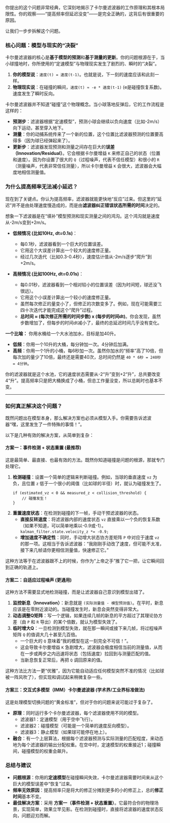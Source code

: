 你提出的这个问题非常经典，它深刻地揭示了卡尔曼滤波器的工作原理和其根本局限性。你的观察——“提高频率但延迟没变”——是完全正确的，这背后有很重要的原因。

让我们一步步拆解这个问题。

### 核心问题：模型与现实的“决裂”

卡尔曼滤波器的核心是**基于模型的预测**和**基于测量的更新**。你的问题根源在于，当小球撞地时，你所使用的“定速模型”与物理现实发生了剧烈的、瞬时的“决裂”。

1.  **你的模型说**：`速度(t) = 速度(t-1)`。也就是说，下一刻的速度应该和此刻一样。
2.  **物理现实说**：在碰撞的瞬间，`速度(t) ≈ -e * 速度(t-1)` (e是碰撞恢复系数)。速度发生了瞬时反向。

卡尔曼滤波器并不知道“碰撞”这个物理概念。当小球落地反弹后，它的工作流程是这样的：

*   **预测步**：滤波器根据“定速模型”，预测小球会继续以负向速度（比如-2m/s）向下运动，甚至穿入地下。
*   **测量**：你的动捕系统传来了一个新的位置，这个位置比滤波器预测的位置要高得多（因为球已经弹起来了）。
*   **更新步**：滤波器发现预测和测量之间存在巨大的**误差（Innovation/Residual）**。它会根据卡尔曼增益 `K` 来修正自己的状态（位置和速度）。因为你设置了很大的 `Q`（过程噪声，代表不信任模型）和很小的 `R`（测量噪声，代表非常信任测量），所以卡尔曼增益 `K` 会很大，滤波器会大幅度地相信测量值。

### 为什么提高频率无法减小延迟？

现在到了关键点。你认为提高频率，滤波器就能更快地“反应”过来。但这里的“延迟”并不是由处理速度慢造成的，而是由**滤波器纠正错误状态所需的时间**决定的。

想象一下滤波器是在“填补”模型预测和现实测量之间的鸿沟。这个鸿沟就是速度从-2m/s变到+2m/s。

*   **低频情况 (比如10Hz, dt=0.1s)**：
    *   每0.1秒，滤波器看到一个巨大的位置误差。
    *   它用这个大误差计算出一个较大的速度修正量。
    *   经过几次迭代（比如0.3-0.4秒），速度估计值从-2m/s逐步“爬升”到+2m/s。

*   **高频情况 (比如100Hz, dt=0.01s)**：
    *   每0.01秒，滤波器看到一个相对较小的位置误差（因为时间短，球还没飞很远）。
    *   它用这个小误差计算出一个较小的速度修正量。
    *   虽然每次修正的量变小了，但修正的次数变多了。例如，现在可能需要三四十次迭代才能完成这个“爬升”过程。
    *   **总时间 ≈ (每次修正所需的时间步数) x (每步的时间dt)**。你会发现，虽然步数增加了，但每步的时间dt减小了，最终的总延迟时间几乎没有变化。

**一个比喻：**
你用水桶给一个大水池加水，目标是加40升。
*   **低频**：你用一个10升的大桶，每分钟加一次。4分钟后加满。
*   **高频**：你用一个1升的小桶，每6秒加一次。虽然你加水的“频率”高了10倍，但每次加的量少了10倍，最终还是需要40次，总时间仍然是 `40 * 6秒 = 240秒 = 4分钟`。

你的滤波器就是这个水池，它的速度状态需要从-2“升”变到+2“升”，总共要改变4“升”。提高频率只是把大桶换成了小桶，但总工作量没变，所以总耗时也基本不变。

---

### 如何真正解决这个问题？

既然问题出在模型本身，那么解决方案也必须从模型入手。你需要告诉滤波器“嘿，这里发生了一件特殊的事情！”。

以下是几种有效的解决方案，从简单到复杂：

#### 方案一：事件检测 + 状态重置 (最推荐)

这是最简单、最直接、也最有效的方法。既然你知道碰撞是问题的根源，那就专门处理它。

1.  **检测碰撞**：设置一个简单的逻辑来判断碰撞。例如，当球的垂直速度 `vz` 为负，且位置 `z` 低于一个很小的阈值（比如球的半径）时，就认为碰撞发生了。
    ```
    if (estimated_vz < 0 && measured_z < collision_threshold) {
        // 碰撞发生！
    }
    ```
2.  **重置速度状态**：在检测到碰撞的下一帧，手动干预滤波器的状态。
    *   **直接反转速度**：将滤波器内部的速度状态 `vz` 直接乘以一个负的恢复系数（如果不知道，可以简单地乘以-0.9或-1）。
      `kalman_filter.state.velocity_z *= -0.9;`
    *   **增加速度不确定性**：同时，手动增大状态协方差矩阵 `P` 中对应于速度 `vz` 的那一项。这相当于告诉滤波器：“我刚刚手动改了速度，但可能不太准，接下来几帧请你更相信测量值，快速修正它。”

这种方法等于在滤波器跟不上的时候，你作为“上帝之手”推了它一把，让它瞬间回到正确的轨道上。

#### 方案二：自适应过程噪声 (更通用)

这种方法不需要显式地检测碰撞，而是让滤波器自己意识到模型出错了。

1.  **监控新息（Innovation）**：新息就是 `(实际测量值 - 模型预测值)`。在平时，新息应该是在零附近波动的。当碰撞发生时，新息会突然变得非常大。
2.  **动态调整Q矩阵**：写一个逻辑，如果连续几帧的新息的平方超过了其理论协方差（由 `P` 和 `R` 导出）的某个倍数，就认为模型失效了。
3.  **临时增大Q**：一旦检测到模型失效，就在那一瞬间或接下来几帧，将过程噪声矩阵 `Q` 的值调大几十甚至几百倍。
    *   一个巨大的 `Q` 意味着“我的模型在这一刻完全不可信！”。
    *   这会导致卡尔曼增益 `K` 急剧增大，滤波器会极度相信当前的测量值，从而在一步或两步之内迅速将状态（包括速度）拉回到与测量匹配的值。
    *   当新息恢复正常后，再把 `Q` 调回原来的值。

这种方法比方法一更“优雅”，因为它能自动适应任何模型突然不准的情况（比如球被一阵风吹了），但实现和调试起来稍微复杂一些。

#### 方案三：交互式多模型（IMM）卡尔曼滤波器 (学术界/工业界标准做法)

这是处理模型切换问题的“黄金标准”，但对于你的问题来说可能过于复杂了。

*   **原理**：同时运行多个卡尔曼滤波器，每个滤波器使用不同的模型。
    *   滤波器1：定速模型（用于空中飞行）。
    *   滤波器2：碰撞模型（可能是一个简单的速度反向模型）。
    *   滤波器3：静止模型（如果球可能停在地上）。
*   **融合**：有一个上层算法，根据每个滤波器预测与实际测量的匹配程度，来动态地为每个滤波器的输出分配权重。在空中时，定速模型的权重接近1；碰撞瞬间，碰撞模型的权重会飙升。

### 总结与建议

*   **问题根源**：你用的**定速模型**在碰撞瞬间失效，卡尔曼滤波器需要时间来从这个巨大的模型误差中“恢复”过来。
*   **频率无效原因**：提高频率只是将大的修正分摊到更多的小的修正上，总的**修正时间**基本不变。
*   **最佳解决方案**：采用 **方案一（事件检测 + 状态重置）**。它最符合你的物理场景，实现简单，效果立竿见影。在检测到碰撞时，直接将滤波器的速度状态反向，问题迎刃而解。